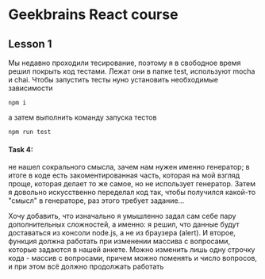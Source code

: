 # Geekbrains React course

## Lesson 1

Мы недавно проходили тесирование, поэтому я в свободное время решил покрыть код тестами. Лежат они в папке test, используют mocha и chai. Чтобы запустить тесты нуно установить необходимые зависимости

```
npm i
```

а затем выполнить команду запуска тестов

```
npm run test
```


#### Task 4: 
не нашел сокрального смысла, зачем нам нужен именно генератор; в итоге в коде есть закоментированная часть, которая на мой взгляд проще, которая делает то же самое, но не использует генератор. Затем я довольно искусственно переделал код так, чтобы получился какой-то "смысл" в генераторе, раз этого требует задание...

Хочу добавить, что изначально я умышленно задал сам себе пару дополнительных сложностей, а именно: я решил, что данные будут доставаться из консоли node.js, а не из браузера (alert). И второе, функция должна работать при изменении массива с вопросами, которые задаются в нашей анкете. Можно изменить лишь одну строчку кода - массив с вопросами, причем можно поменять и число вопросов, и при этом всё должно продолжать работать